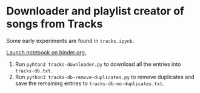 # Downloader and playlist creator of songs from Tracks

Some early experiments are found in `tracks.ipynb`.

[Launch notebook on binder.org.](https://mybinder.org/v2/gh/bustad/tracks/main)

1. Run `pyhton3 tracks-downloader.py` to download all the entries into `tracks-db.txt`.
2. Run `python3 tracks-db-remove-duplicates.py` to remove duplicates and save the remaining entries to `tracks-db-no-duplicates.txt`.